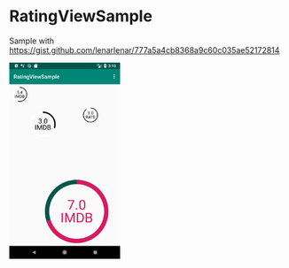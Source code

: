 # RatingViewSample
 Sample with https://gist.github.com/lenarlenar/777a5a4cb8368a9c60c035ae52172814
 
 
 <img src="https://github.com/lenarlenar/RatingViewSample/blob/master/screenshots/Screenshot_1553775016.png" width="200">


